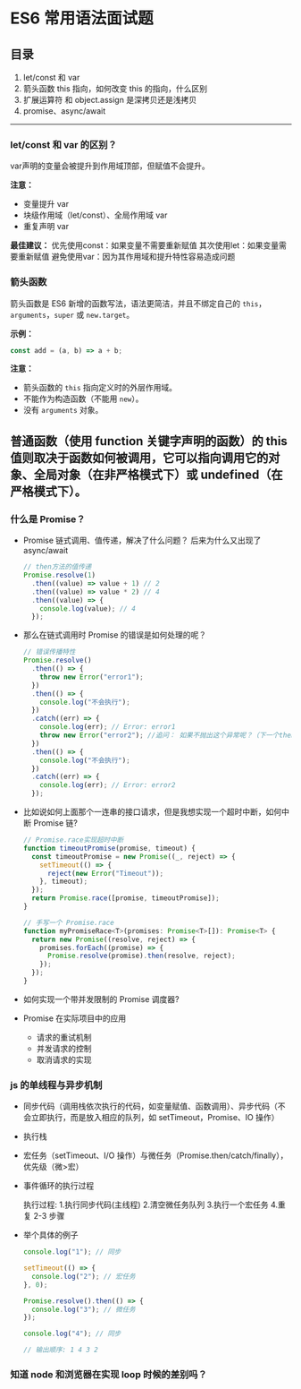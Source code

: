 # ES6 常用语法面试题

## 目录

1. let/const 和 var
2. 箭头函数 this 指向，如何改变 this 的指向，什么区别
3. 扩展运算符 和 object.assign 是深拷贝还是浅拷贝
4. promise、async/await

---
###  let/const 和 var 的区别？

var声明的变量会被提升到作用域顶部，但赋值不会提升。

**注意：**
- 变量提升 var
- 块级作用域（let/const）、全局作用域 var
- 重复声明 var

**最佳建议：**
优先使用const：如果变量不需要重新赋值
其次使用let：如果变量需要重新赋值
避免使用var：因为其作用域和提升特性容易造成问题

### 箭头函数

箭头函数是 ES6 新增的函数写法，语法更简洁，并且不绑定自己的 `this`，`arguments`，`super` 或 `new.target`。

**示例：**

```js
const add = (a, b) => a + b;
```

**注意：**

- 箭头函数的 `this` 指向定义时的外层作用域。
- 不能作为构造函数（不能用 `new`）。
- 没有 `arguments` 对象。


普通函数（使用 function 关键字声明的函数）的 this 值则取决于函数如何被调用，它可以指向调用它的对象、全局对象（在非严格模式下）或 undefined（在严格模式下）。
---

### 什么是 Promise？

- Promise 链式调用、值传递，解决了什么问题？ 后来为什么又出现了 async/await

  ```javascript
  // then方法的值传递
  Promise.resolve(1)
    .then((value) => value + 1) // 2
    .then((value) => value * 2) // 4
    .then((value) => {
      console.log(value); // 4
    });
  ```

- 那么在链式调用时 Promise 的错误是如何处理的呢？

  ```javascript
  // 错误传播特性
  Promise.resolve()
    .then(() => {
      throw new Error("error1");
    })
    .then(() => {
      console.log("不会执行");
    })
    .catch((err) => {
      console.log(err); // Error: error1
      throw new Error("error2"); //追问： 如果不抛出这个异常呢？（下一个then就会执行，catch不会捕获到最上面的错误
    })
    .then(() => {
      console.log("不会执行");
    })
    .catch((err) => {
      console.log(err); // Error: error2
    });
  ```

- 比如说如何上面那个一连串的接口请求，但是我想实现一个超时中断，如何中断 Promise 链?

  ```javascript
  // Promise.race实现超时中断
  function timeoutPromise(promise, timeout) {
    const timeoutPromise = new Promise((_, reject) => {
      setTimeout(() => {
        reject(new Error("Timeout"));
      }, timeout);
    });
    return Promise.race([promise, timeoutPromise]);
  }
  ```

  ```javascript
  // 手写一个 Promise.race
  function myPromiseRace<T>(promises: Promise<T>[]): Promise<T> {
    return new Promise((resolve, reject) => {
      promises.forEach((promise) => {
        Promise.resolve(promise).then(resolve, reject);
      });
    });
  }
  ```

- 如何实现一个带并发限制的 Promise 调度器?
- Promise 在实际项目中的应用

  - 请求的重试机制
  - 并发请求的控制
  - 取消请求的实现

### js 的单线程与异步机制

- 同步代码（调用栈依次执行的代码，如变量赋值、函数调用）、异步代码（不会立即执行，而是放入相应的队列，如 setTimeout，Promise、IO 操作）
- 执行栈
- 宏任务（setTimeout、I/O 操作）与微任务（Promise.then/catch/finally），优先级（微>宏）
- 事件循环的执行过程

  执行过程: 1.执行同步代码(主线程) 2.清空微任务队列 3.执行一个宏任务 4.重复 2-3 步骤

- 举个具体的例子

  ```javascript
  console.log("1"); // 同步

  setTimeout(() => {
    console.log("2"); // 宏任务
  }, 0);

  Promise.resolve().then(() => {
    console.log("3"); // 微任务
  });

  console.log("4"); // 同步

  // 输出顺序: 1 4 3 2
  ```

### 知道 node 和浏览器在实现 loop 时候的差别吗？
